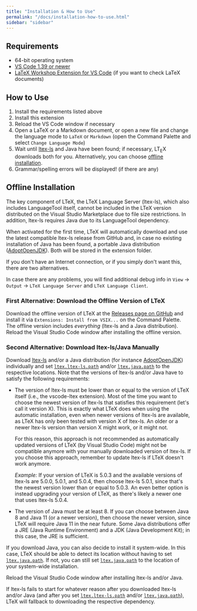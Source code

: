 ```yaml
---
title: "Installation & How to Use"
permalink: "/docs/installation-how-to-use.html"
sidebar: "sidebar"
---
```


## Requirements

- 64-bit operating system
- [VS Code 1.39 or newer](https://code.visualstudio.com/)
- [LaTeX Workshop Extension for VS Code](https://marketplace.visualstudio.com/items?itemName=James-Yu.latex-workshop) (if you want to check LaTeX documents)

## How to Use

1. Install the requirements listed above
2. Install this extension
3. Reload the VS Code window if necessary
4. Open a LaTeX or a Markdown document, or open a new file and change the language mode to `LaTeX` or `Markdown` (open the Command Palette and select `Change Language Mode`)
5. Wait until [ltex-ls](faq.html#whats-the-difference-between-vscode-ltex-ltex-ls-and-languagetool) and Java have been found; if necessary, LT<sub>E</sub>X downloads both for you. Alternatively, you can choose [offline installation](#offline-installation).
6. Grammar/spelling errors will be displayed! (if there are any)

## Offline Installation

The key component of LTeX, the LTeX Language Server (ltex-ls), which also includes LanguageTool itself, cannot be included in the LTeX version distributed on the Visual Studio Marketplace due to file size restrictions. In addition, ltex-ls requires Java due to its LanguageTool dependency.

When activated for the first time, LTeX will automatically download and use the latest compatible ltex-ls release from GitHub and, in case no existing installation of Java has been found, a portable Java distribution ([AdoptOpenJDK](https://adoptopenjdk.net/)). Both will be stored in the extension folder.

If you don't have an Internet connection, or if you simply don't want this, there are two alternatives.

In case there are any problems, you will find additional debug info in `View` → `Output` → `LTeX Language Server` and `LTeX Language Client`.

### First Alternative: Download the Offline Version of LTeX

Download the offline version of LTeX at the [Releases page on GitHub](https://github.com/valentjn/vscode-ltex/releases) and install it via `Extensions: Install from VSIX...` on the Command Palette. The offline version includes _everything_ (ltex-ls and a Java distribution). Reload the Visual Studio Code window after installing the offline version.

### Second Alternative: Download ltex-ls/Java Manually

Download [ltex-ls](https://github.com/valentjn/ltex-ls/releases) and/or a Java distribution (for instance [AdoptOpenJDK](https://adoptopenjdk.net/)) individually and set [`ltex.ltex-ls.path`](settings.html#ltexltex-lspath) and/or [`ltex.java.path`](settings.html#ltexjavapath) to the respective locations. Note that the versions of ltex-ls and/or Java have to satisfy the following requirements:

- The version of ltex-ls must be lower than or equal to the version of LTeX itself (i.e., the vscode-ltex extension). Most of the time you want to choose the newest version of ltex-ls that satisfies this requirement (let's call it version X). This is exactly what LTeX does when using the automatic installation, even when newer versions of ltex-ls are available, as LTeX has only been tested with version X of ltex-ls. An older or a newer ltex-ls version than version X might work, or it might not.

  For this reason, this approach is not recommended as automatically updated versions of LTeX (by Visual Studio Code) might not be compatible anymore with your manually downloaded version of ltex-ls. If you choose this approach, remember to update ltex-ls if LTeX doesn't work anymore.

    *Example:* If your version of LTeX is 5.0.3 and the available versions of ltex-ls are 5.0.0, 5.0.1, and 5.0.4, then choose ltex-ls 5.0.1, since that's the newest version lower than or equal to 5.0.3. An even better option is instead upgrading your version of LTeX, as there's likely a newer one that uses ltex-ls 5.0.4.
- The version of Java must be at least 8. If you can choose between Java 8 and Java 11 (or a newer version), then choose the newer version, since LTeX will require Java 11 in the near future. Some Java distributions offer a JRE (Java Runtime Environment) and a JDK (Java Development Kit); in this case, the JRE is sufficient.

If you download Java, you can also decide to install it system-wide. In this case, LTeX should be able to detect its location without having to set [`ltex.java.path`](settings.html#ltexjavapath). If not, you can still set [`ltex.java.path`](settings.html#ltexjavapath) to the location of your system-wide installation.

Reload the Visual Studio Code window after installing ltex-ls and/or Java.

If ltex-ls fails to start for whatever reason after you downloaded ltex-ls and/or Java (and after you set [`ltex.ltex-ls.path`](settings.html#ltexltex-lspath) and/or [`ltex.java.path`](settings.html#ltexjavapath)), LTeX will fallback to downloading the respective dependency.
